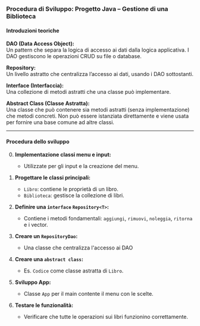 ### Procedura di Sviluppo: Progetto Java – Gestione di una Biblioteca

#### Introduzioni teoriche

**DAO (Data Access Object):**  
Un pattern che separa la logica di accesso ai dati dalla logica applicativa. I DAO gestiscono le operazioni CRUD su file o database.

**Repository:**  
Un livello astratto che centralizza l’accesso ai dati, usando i DAO sottostanti.

**Interface (Interfaccia):**  
Una collezione di metodi astratti che una classe può implementare.

**Abstract Class (Classe Astratta):**  
Una classe che può contenere sia metodi astratti (senza implementazione) che metodi concreti.
Non può essere istanziata direttamente e viene usata per fornire una base comune ad altre classi.

---

#### Procedura dello sviluppo
0. **Implementazione classi menu e input:**
   - Utilizzate per gli input e la creazione del menu.
   
1. **Progettare le classi principali:**
   - `Libro`: contiene le proprietà di un libro.
   - `Biblioteca`: gestisce la collezione di libri.

2. **Definire una `interface` `Repository<T>`:**
   - Contiene i metodi fondamentali: `aggiungi`, `rimuovi`, `noleggia`, `ritorna` e i vector.

3. **Creare un `RepositoryDao`:**
   - Una classe che centralizza l'accesso ai DAO

4. **Creare una `abstract class`:**
   - Es. `Codice` come classe astratta di `Libro`.

5. **Sviluppo App:**
   - Classe `App` per il main contente il menu con le scelte.

6. **Testare le funzionalità:**
   - Verificare che tutte le operazioni sui libri funzionino correttamente.

